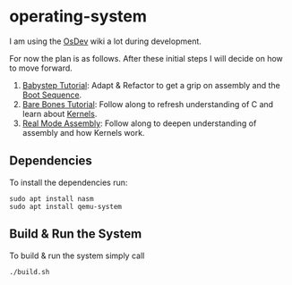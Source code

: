 # operating-system

I am using the [OsDev](https://wiki.osdev.org/Main_Page) wiki a lot during development. 

For now the plan is as follows. After these initial steps I will decide on how to move forward.
1) [Babystep Tutorial](https://wiki.osdev.org/Babystep1): Adapt & Refactor to get a grip on assembly and the [Boot Sequence](https://wiki.osdev.org/Boot_Sequence).
2) [Bare Bones Tutorial](https://wiki.osdev.org/User:Zesterer/Bare_Bones): Follow along to refresh understanding of C and learn about [Kernels](https://wiki.osdev.org/Kernel).
3) [Real Mode Assembly](https://wiki.osdev.org/Real_mode_assembly_I): Follow along to deepen understanding of assembly and how Kernels work.

## Dependencies

To install the dependencies run:

```Ubuntu
sudo apt install nasm
sudo apt install qemu-system
```

## Build & Run the System

To build & run the system simply call

```
./build.sh
```